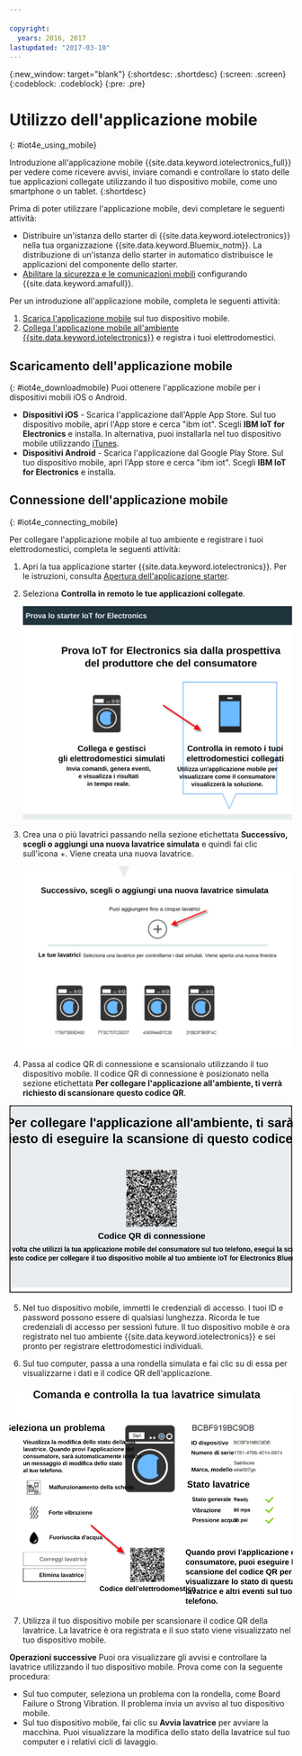 ```yaml
---

copyright:
  years: 2016, 2017
lastupdated: "2017-03-10"
---
```


<!-- Common attributes used in the template are defined as follows: -->
{:new_window: target="blank"}
{:shortdesc: .shortdesc}
{:screen: .screen}
{:codeblock: .codeblock}
{:pre: .pre}

# Utilizzo dell'applicazione mobile
{: #iot4e_using_mobile}

Introduzione all'applicazione mobile {{site.data.keyword.iotelectronics_full}} per vedere come ricevere avvisi, inviare comandi e controllare lo stato delle tue applicazioni collegate utilizzando il tuo dispositivo mobile, come uno smartphone o un tablet.
{:shortdesc}

Prima di poter utilizzare l'applicazione mobile, devi completare le seguenti attività:
  - Distribuire un'istanza dello starter di {{site.data.keyword.iotelectronics}} nella tua organizzazione {{site.data.keyword.Bluemix_notm}}. La distribuzione di un'istanza dello starter in automatico distribuisce le applicazioni del componente dello starter.
  - [Abilitare la sicurezza e le comunicazioni mobili](iotelectronics_config_mca.html) configurando {{site.data.keyword.amafull}}.

Per un introduzione all'applicazione mobile, completa le seguenti attività:
1. [Scarica l'applicazione mobile](#iot4e_downloadmobile) sul tuo dispositivo mobile.
2. [Collega l'applicazione mobile all'ambiente {{site.data.keyword.iotelectronics}}](#iot4e_connecting_mobile) e registra i tuoi elettrodomestici.


## Scaricamento dell'applicazione mobile
{: #iot4e_downloadmobile}
Puoi ottenere l'applicazione mobile per i dispositivi mobili iOS o Android.
- **Dispositivi iOS** - Scarica l'applicazione dall'Apple App Store.  Sul tuo dispositivo mobile, apri l'App store e cerca "ibm iot". Scegli **IBM IoT for Electronics** e installa.  In alternativa, puoi installarla nel tuo dispositivo mobile utilizzando [iTunes](https://itunes.apple.com/us/app/ibm-iot-for-electronics/id1103404928?ls=1&mt=8).
- **Dispositivi Android** - Scarica l'applicazione dal Google Play Store. Sul tuo dispositivo mobile, apri l'App store e cerca "ibm iot". Scegli **IBM IoT for Electronics** e installa.

## Connessione dell'applicazione mobile
{: #iot4e_connecting_mobile}

Per collegare l'applicazione mobile al tuo ambiente e registrare i tuoi elettrodomestici, completa le seguenti attività:

1. Apri la tua applicazione starter {{site.data.keyword.iotelectronics}}. Per le istruzioni, consulta [Apertura dell'applicazione starter](iot4ecreatingappliances.html#iot4e_openAppMain).

2. Seleziona **Controlla in remoto le tue applicazioni collegate**.

    ![{{site.data.keyword.iotelectronics}} prova lo starter](images/IoT4E_remotely_option.svg "{{site.data.keyword.iotelectronics}} prova lo starter")

3. Crea una o più lavatrici passando nella sezione etichettata **Successivo, scegli o aggiungi una nuova lavatrice simulata** e quindi fai clic sull'icona +. Viene creata una nuova lavatrice.

    ![Aggiungi lavatrice](images/IoT4E_add_washer.svg "Aggiungi lavatrice")

4.	Passa al codice QR di connessione e scansionalo utilizzando il tuo dispositivo mobile. Il codice QR di connessione è posizionato nella sezione etichettata **Per collegare l'applicazione all'ambiente, ti verrà richiesto di scansionare questo codice QR**.

  ![Codice QR di connessione.](images/iot4e_mobile_connect_QR.svg "{{site.data.keyword.iotelectronics}} Codice QR di connessione")

5. Nel tuo dispositivo mobile, immetti le credenziali di accesso. I tuoi ID e password possono essere di qualsiasi lunghezza. Ricorda le tue credenziali di accesso per sessioni future. Il tuo dispositivo mobile è ora registrato nel tuo ambiente {{site.data.keyword.iotelectronics}} e sei pronto per registrare elettrodomestici individuali.

6. Sul tuo computer, passa a una rondella simulata e fai clic su di essa per visualizzarne i dati e il codice QR dell'applicazione.

  ![Seleziona una rondella.](images/IoT4E_mobile_washer_QR.svg "Seleziona una rondella.")

7.	Utilizza il tuo dispositivo mobile per scansionare il codice QR della lavatrice. La lavatrice è ora registrata e il suo stato viene visualizzato nel tuo dispositivo mobile.

**Operazioni successive**
Puoi ora visualizzare gli avvisi e controllare la lavatrice utilizzando il tuo dispositivo mobile. Prova come con la seguente procedura:
  - Sul tuo computer, seleziona un problema con la rondella, come Board Failure o Strong Vibration. Il problema invia un avviso al tuo dispositivo mobile.
  - Sul tuo dispositivo mobile, fai clic su **Avvia lavatrice** per avviare la macchina. Puoi visualizzare la modifica dello stato della lavatrice sul tuo computer e i relativi cicli di lavaggio.
